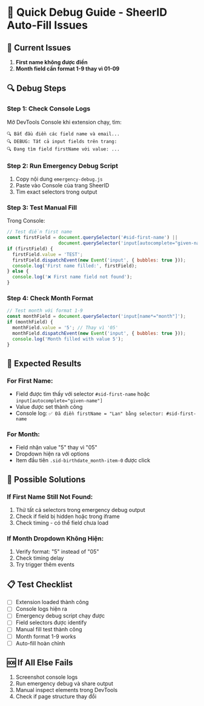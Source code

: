 # 🔧 Quick Debug Guide - SheerID Auto-Fill Issues

## 🚨 Current Issues
1. **First name không được điền**
2. **Month field cần format 1-9 thay vì 01-09**

## 🔍 Debug Steps

### Step 1: Check Console Logs
Mở DevTools Console khi extension chạy, tìm:
```
🔍 Bắt đầu điền các field name và email...
🔍 DEBUG: Tất cả input fields trên trang:
🔍 Đang tìm field firstName với value: ...
```

### Step 2: Run Emergency Debug Script
1. Copy nội dung `emergency-debug.js`
2. Paste vào Console của trang SheerID
3. Tìm exact selectors trong output

### Step 3: Test Manual Fill
Trong Console:
```javascript
// Test điền first name
const firstField = document.querySelector('#sid-first-name') || 
                   document.querySelector('input[autocomplete="given-name"]');
if (firstField) {
  firstField.value = 'TEST';
  firstField.dispatchEvent(new Event('input', { bubbles: true }));
  console.log('First name filled:', firstField);
} else {
  console.log('❌ First name field not found');
}
```

### Step 4: Check Month Format
```javascript
// Test month với format 1-9
const monthField = document.querySelector('input[name*="month"]');
if (monthField) {
  monthField.value = '5'; // Thay vì '05'
  monthField.dispatchEvent(new Event('input', { bubbles: true }));
  console.log('Month filled with value 5');
}
```

## 🎯 Expected Results

### For First Name:
- Field được tìm thấy với selector `#sid-first-name` hoặc `input[autocomplete="given-name"]`
- Value được set thành công
- Console log: `✅ Đã điền firstName = "Lan" bằng selector: #sid-first-name`

### For Month:
- Field nhận value "5" thay vì "05"
- Dropdown hiện ra với options
- Item đầu tiên `.sid-birthdate_month-item-0` được click

## 🔧 Possible Solutions

### If First Name Still Not Found:
1. Thử tất cả selectors trong emergency debug output
2. Check if field bị hidden hoặc trong iframe
3. Check timing - có thể field chưa load

### If Month Dropdown Không Hiện:
1. Verify format: "5" instead of "05"
2. Check timing delay
3. Try trigger thêm events

## 📋 Test Checklist

- [ ] Extension loaded thành công
- [ ] Console logs hiện ra
- [ ] Emergency debug script chạy được
- [ ] Field selectors được identify
- [ ] Manual fill test thành công
- [ ] Month format 1-9 works
- [ ] Auto-fill hoàn chỉnh

## 🆘 If All Else Fails

1. Screenshot console logs
2. Run emergency debug và share output
3. Manual inspect elements trong DevTools
4. Check if page structure thay đổi
